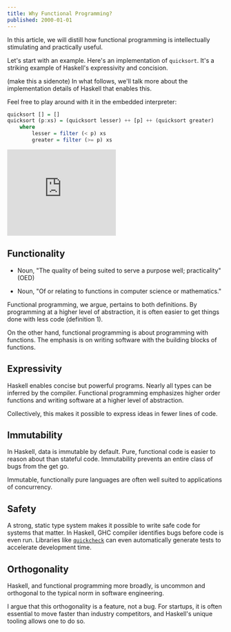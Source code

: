```yaml
---
title: Why Functional Programming?
published: 2000-01-01
---
```


In this article, we will distill how functional programming is intellectually stimulating and practically useful.

Let's start with an example.  Here's an implementation of `quicksort`.  It's a striking example of Haskell's expressivity and concision.  

(make this a sidenote)
In what follows, we'll talk more about the implementation details of Haskell that enables this.

Feel free to play around with it in the embedded interpreter:
```haskell
quicksort [] = []
quicksort (p:xs) = (quicksort lesser) ++ [p] ++ (quicksort greater)
    where
        lesser = filter (< p) xs
        greater = filter (>= p) xs
```

<!-- <figure class="repl-wrapper" -->
<iframe height="200px" width="50%" src="https://repl.it/@cs43/QuickSortRepl?lite=true&outputonly=1" scrolling="no" frameborder="no" allowtransparency="true" allowfullscreen="true" sandbox="allow-forms allow-pointer-lock allow-popups allow-same-origin allow-scripts allow-modals"></iframe>
<!-- </figure> -->

## Functionality

- Noun, "The quality of being suited to serve a purpose well; practicality" (OED)

- Noun, "Of or relating to functions in computer science or mathematics."

Functional programming, we argue, pertains to both definitions.  By programming at a higher level of abstraction, it is often easier to get things done with less code (definition 1).

On the other hand, functional programming is about programming with functions.  The emphasis is on writing software with the building blocks of functions.


## Expressivity

Haskell enables concise but powerful programs.  Nearly all types can be inferred by the compiler.  Functional programming emphasizes higher order functions and writing software at a higher level of abstraction.

Collectively, this makes it possible to express ideas in fewer lines of code.

## Immutability

In Haskell, data is immutable by default.  Pure, functional code is easier to reason about than stateful code.  Immutability prevents an entire class of bugs from the get go.

Immutable, functionally pure languages are often well suited to applications of concurrency.

## Safety

A strong, static type system makes it possible to write safe code for systems that matter.  In Haskell, GHC compiler identifies bugs before code is even run.  Libraries like [`quickcheck`](https://github.com/nick8325/quickcheck) can even automatically generate tests to accelerate development time.

## Orthogonality

Haskell, and functional programming more broadly, is uncommon and orthogonal to the typical norm in software engineering.

I argue that this orthogonality is a feature, not a bug.   For startups, it is often essential to move faster than industry competitors, and Haskell's unique tooling allows one to do so.

<!-- ACG's post, "The Feynman heuristic" expounds on this further.  Paul Graham makes a similar point in ... -->